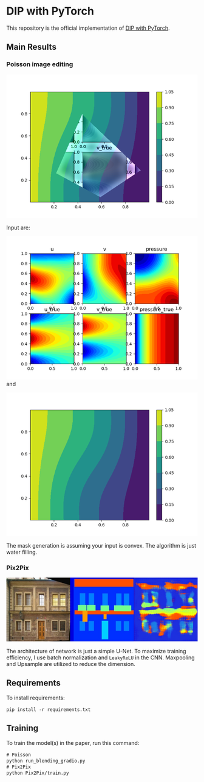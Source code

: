 # DIP with PyTorch

This repository is the official implementation of [DIP with PyTorch](https://github.com/Adversarr/DIP-Assignment/tree/hw02/Assignments/02_DIPwithPyTorch/). 

## Main Results

### Poisson image editing

![](poisson_out.png)

Input are:

![](Figure_1.png)
and

![](Temperature_cb.png)

The mask generation is assuming your input is convex. The algorithm is just water filling.

### Pix2Pix

![](result_1.png)

The architecture of network is just a simple U-Net. To maximize training efficiency, I use
batch normalization and `LeakyReLU` in the CNN. Maxpooling and Upsample are utilized to reduce the dimension.

## Requirements

To install requirements:

```setup
pip install -r requirements.txt
```

## Training

To train the model(s) in the paper, run this command:

```train
# Poisson
python run_blending_gradio.py
# Pix2Pix
python Pix2Pix/train.py
```
